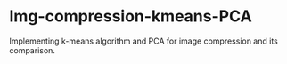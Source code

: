 # Img-compression-kmeans-PCA
Implementing k-means algorithm and PCA for image compression and its comparison.
